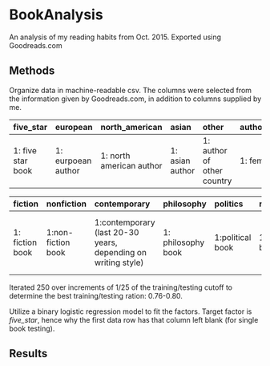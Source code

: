 # BookAnalysis
An analysis of my reading habits from Oct. 2015. Exported using Goodreads.com


## Methods

Organize data in machine-readable csv. The columns were selected from the information given by Goodreads.com, in addition to columns supplied by me.

| five_star | european | north_american | asian | other | author_gender | avg_rating | pages | org_publication_year | duration | favorite |
| :------------ | :------------ | :------------ | :------------ | :------------ | :------------ | :------------ | :------------ | :------------ | :------------ | :------------ |
| 1: five star book  | 1: eurpoean author  |  1: north american author | 1: asian author  | 1: author of other country  | 1: female  | Goodreads rating  |  number of pages | original publication year  | days to finish book  |  1: favorite book |

|fiction |nonfiction|contemporary|philosophy|politics|religion|science_tech_math|short_story|memoir|war_story|historical|
| :------------ | :------------ | :------------ | :------------ | :------------ | :------------ | :------------ | :------------ | :------------ | :------------ | :------------ |
|1: fiction book|1:non-fiction book|1:contemporary (last 20-30 years, depending on writing style)|1: philosophy book|1:political book|1:religious book|1:science, technology, or mathematics book|1:composed of short stories|1: memoir|1: war story|1:historical fiction (or non-fiction based on history)|

Iterated 250 over increments of 1/25 of the training/testing cutoff to determine the best training/testing ration: 0.76-0.80.

Utilize a binary logistic regression model to fit the factors. Target factor is *five_star*, hence why the first data row has that column left blank (for single book testing).

## Results

